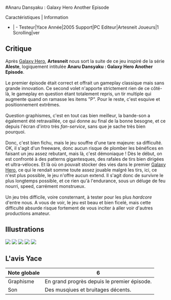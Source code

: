 #Anaru Dansyaku : Galaxy Hero Another Episode

Caractéristiques | Information
- | -
Testeur|Yace
Année|2005
Support|PC
Editeur|Artesneit
Joueurs|1
Scrolling|ver

## Critique
Après <a href="/index.php?page=fiche&id=1054">Galaxy Hero</a>, <b>Artesneit</b> nous sort la suite de ce jeu inspiré de la série <b>Aleste</b>, logiquement intitulée <b>Anaru Dansyaku : Galaxy Hero Another Episode</b>.<br/><br/>Le premier épisode était correct et offrait un gameplay classique mais sans grande innovation. Ce second volet n'apporte strictement rien de ce côté-là, le gameplay en question étant totalement repris, un tir multiple qui augmente quand on ramasse les items "P". Pour le reste, c'est esquive et positionnement extrêmes.<br/><br/>Question graphismes, c'est en tout cas bien meilleur, la bande-son a également été retravaillée, ce qui donne au final de la bonne besogne, et ce depuis l'écran d'intro très <i>fan-service</i>, sans que je sache très bien pourquoi.<br/><br/>Donc, c'est bien fichu, mais le jeu souffre d'une tare majeure: sa difficulté. OK, il s'agit d'un freeware, donc aucun risque de plomber les bénéfices en faisant un jeu assez rebutant, mais là, c'est démoniaque ! Dès le début, on est confronté à des patterns gigantesques, des rafales de tirs bien dirigées et ultra-véloces. Et là où on pouvait stocker des vies dans le premier <a href="/index.php?page=fiche&id=1054">Galaxy Hero</a>, ce qui le rendait somme toute assez jouable malgré les tirs, ici, ce n'est plus possible, le jeu n'offre aucun extend. Il s'agit donc de survivre le plus longtemps possible, et ce rien qu'à l'endurance, sous un déluge de feu nourri, speed, carrément monstrueux.<br/><br/>Un jeu très difficile, voire consternant, à tester pour les plus <i>hardcore</i> d'entre nous. A vous de voir, le jeu est beau et bien ficelé, mais cette difficulté absurde risque fortement de vous inciter à aller voir d'autres productions amateur.

## Illustrations
![](http://www.shmup.com/images/thumbs/img_fiche_1_1056.jpg)
![](http://www.shmup.com/images/thumbs/img_fiche_2_1056.gif)
![](http://www.shmup.com/images/thumbs/img_fiche_3_1056.jpg)
![](http://www.shmup.com/images/thumbs/img_fiche_4_1056.jpg)
![](http://www.shmup.com/images/thumbs/)

## L'avis Yace
Note globale|6
-|-
Graphisme|En grand progrès depuis le premier épisode.
Son|Des musqiues et bruitages décents.
